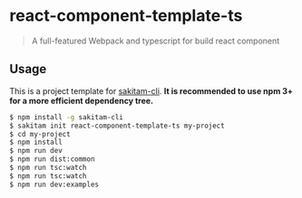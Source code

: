 # react-component-template-ts

> A full-featured Webpack and typescript for build react component

## Usage

This is a project template for [sakitam-cli](https://github.com/sakitam-fdd/sakitam-cli). 
**It is recommended to use npm 3+ for a more efficient dependency tree.**

``` bash
$ npm install -g sakitam-cli
$ sakitam init react-component-template-ts my-project
$ cd my-project
$ npm install
$ npm run dev
$ npm run dist:common
$ npm run tsc:watch
$ npm run tsc:watch
$ npm run dev:examples
```
